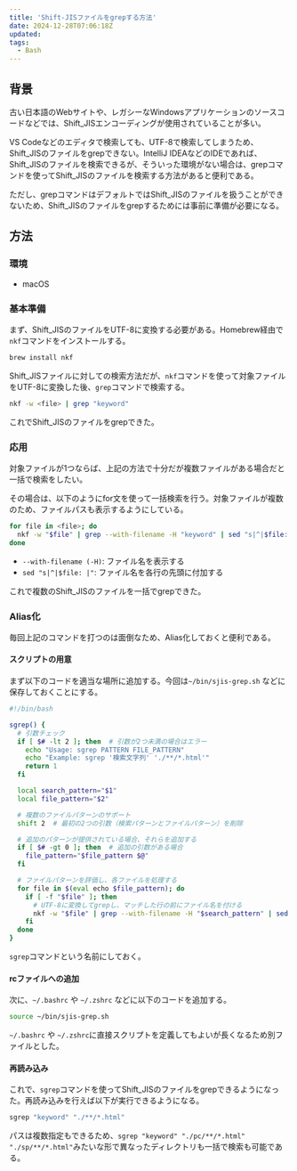 ```yaml
---
title: 'Shift-JISファイルをgrepする方法'
date: 2024-12-28T07:06:18Z
updated:
tags:
  - Bash
---
```


## 背景

古い日本語のWebサイトや、レガシーなWindowsアプリケーションのソースコードなどでは、Shift_JISエンコーディングが使用されていることが多い。

VS Codeなどのエディタで検索しても、UTF-8で検索してしまうため、Shift_JISのファイルをgrepできない。IntelliJ IDEAなどのIDEであれば、Shift_JISのファイルを検索できるが、そういった環境がない場合は、grepコマンドを使ってShift_JISのファイルを検索する方法があると便利である。

ただし、grepコマンドはデフォルトではShift_JISのファイルを扱うことができないため、Shift_JISのファイルをgrepするためには事前に準備が必要になる。

## 方法

### 環境

- macOS

### 基本準備

まず、Shift_JISのファイルをUTF-8に変換する必要がある。Homebrew経由で`nkf`コマンドをインストールする。

```bash
brew install nkf
```

Shift_JISファイルに対しての検索方法だが、`nkf`コマンドを使って対象ファイルをUTF-8に変換した後、`grep`コマンドで検索する。

```bash
nkf -w <file> | grep "keyword"
```

これでShift_JISのファイルをgrepできた。

### 応用

対象ファイルが1つならば、上記の方法で十分だが複数ファイルがある場合だと一括で検索をしたい。

その場合は、以下のようにfor文を使って一括検索を行う。対象ファイルが複数のため、ファイルパスも表示するようにしている。

```bash
for file in <file>; do
  nkf -w "$file" | grep --with-filename -H "keyword" | sed "s|^|$file: |"
done
```

- `--with-filename (-H)`: ファイル名を表示する
- `sed "s|^|$file: |"`: ファイル名を各行の先頭に付加する

これで複数のShift_JISのファイルを一括でgrepできた。

### Alias化

毎回上記のコマンドを打つのは面倒なため、Alias化しておくと便利である。

#### スクリプトの用意

まず以下のコードを適当な場所に追加する。今回は`~/bin/sjis-grep.sh` などに保存しておくことにする。

```bash
#!/bin/bash

sgrep() {
  # 引数チェック
  if [ $# -lt 2 ]; then  # 引数が2つ未満の場合はエラー
    echo "Usage: sgrep PATTERN FILE_PATTERN"
    echo "Example: sgrep '検索文字列' './**/*.html'"
    return 1
  fi

  local search_pattern="$1"
  local file_pattern="$2"

  # 複数のファイルパターンのサポート
  shift 2  # 最初の2つの引数（検索パターンとファイルパターン）を削除

  # 追加のパターンが提供されている場合、それらを追加する
  if [ $# -gt 0 ]; then  # 追加の引数がある場合
    file_pattern="$file_pattern $@"
  fi

  # ファイルパターンを評価し、各ファイルを処理する
  for file in $(eval echo $file_pattern); do
    if [ -f "$file" ]; then
      # UTF-8に変換してgrepし、マッチした行の前にファイル名を付ける
      nkf -w "$file" | grep --with-filename -H "$search_pattern" | sed "s|^|$file: |"
    fi
  done
}
```

`sgrep`コマンドという名前にしておく。

#### rcファイルへの追加

次に、`~/.bashrc` や `~/.zshrc` などに以下のコードを追加する。

```bash
source ~/bin/sjis-grep.sh
```

`~/.bashrc` や `~/.zshrc`に直接スクリプトを定義してもよいが長くなるため別ファイルとした。

#### 再読み込み

これで、`sgrep`コマンドを使ってShift_JISのファイルをgrepできるようになった。再読み込みを行えば以下が実行できるようになる。

```bash
sgrep "keyword" "./**/*.html"
```

パスは複数指定もできるため、`sgrep "keyword" "./pc/**/*.html" "./sp/**/*.html"`みたいな形で異なったディレクトリも一括で検索も可能である。
